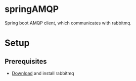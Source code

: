 # springAMQP

Spring boot AMQP client, which communicates with rabbitmq.


# Setup

## Prerequisites

* [Download](http://www.rabbitmq.com/download.html) and install rabbitmq
